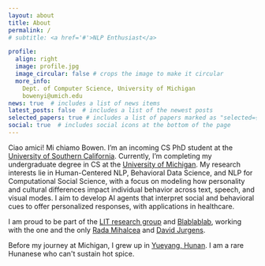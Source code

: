 ```yaml
---
layout: about
title: About
permalink: /
# subtitle: <a href='#'>NLP Enthusiast</a>

profile:
  align: right
  image: profile.jpg
  image_circular: false # crops the image to make it circular
  more_info: 
    Dept. of Computer Science, University of Michigan
    bowenyi@umich.edu
news: true  # includes a list of news items
latest_posts: false  # includes a list of the newest posts
selected_papers: true # includes a list of papers marked as "selected={true}"
social: true  # includes social icons at the bottom of the page
---
```


Ciao amici! Mi chiamo Bowen. I’m an incoming CS PhD student at the <ins>University of Southern California</ins>. Currently, I’m completing my undergraduate degree in CS at the <ins>University of Michigan</ins>. My research interests lie in Human-Centered NLP, Behavioral Data Science, and NLP for Computational Social Science, with a focus on modeling how personality and cultural differences impact individual behavior across text, speech, and visual modes. I aim to develop AI agents that interpret social and behavioral cues to offer personalized responses, with applications in healthcare.     
 
I am proud to be part of the [LIT research group](https://lit.eecs.umich.edu/) and [Blablablab](https://blablablab.si.umich.edu/), working with the one and the only [Rada Mihalcea](https://en.wikipedia.org/wiki/Rada_Mihalcea) and [David Jurgens](https://jurgens.people.si.umich.edu/).

Before my journey at Michigan, I grew up in [Yueyang, Hunan](https://en.wikipedia.org/wiki/Yueyang). I am a rare Hunanese who can't sustain hot spice.     

  

<!-- Put your address / P.O. box / other info right below your picture. You can also disable any of these elements by editing `profile` property of the YAML header of your `_pages/about.md`. Edit `_bibliography/papers.bib` and Jekyll will render your [publications page](/al-folio/publications/) automatically.

Link to your social media connections, too. This theme is set up to use [Font Awesome icons](http://fortawesome.github.io/Font-Awesome/) and [Academicons](https://jpswalsh.github.io/academicons/), like the ones below. Add your Facebook, Twitter, LinkedIn, Google Scholar, or just disable all of them. -->